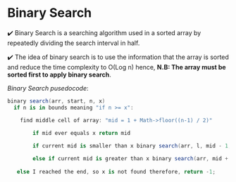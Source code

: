 # Binary Search

:heavy_check_mark: Binary Search is a searching algorithm used in a sorted array by repeatedly dividing the search interval in half.

:heavy_check_mark: The idea of binary search is to use the information that the array is sorted and reduce the time complexity to O(Log n)
hence, <b> N.B: The array must be sorted first to apply binary search</b>.

_Binary Search pusedocode_:
```cs
binary search(arr, start, n, x)
  if n is in bounds meaning "if n >= x":

	find middle cell of array: "mid = 1 + Math->floor((n-1) / 2)"
        
        if mid ever equals x return mid

        if current mid is smaller than x binary search(arr, l, mid - 1, x)

        else if current mid is greater than x binary search(arr, mid + 1, r, x)
   
   else I reached the end, so x is not found therefore, return -1;
```